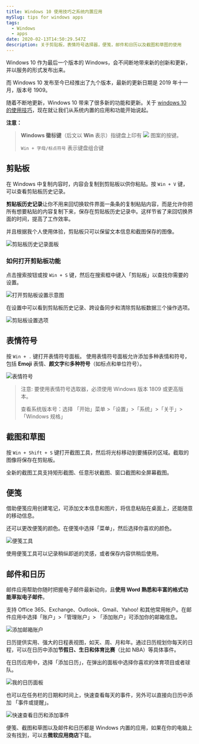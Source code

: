 ```yaml
---
title: Windows 10 使用技巧之系统内置应用
mySlug: tips for windows apps
tags:
  - Windows
  - apps
date: 2020-02-13T14:50:29.547Z
description: 关于剪贴板，表情符号选择器，便笺，邮件和日历以及截图和草图的使用
---
```

Windows 10 作为最后一个版本的 Windows，会不间断地带来新的创新和更新，并以服务的形式发布出来。

而 Windows 10 发布至今已经推出了九个版本，最新的更新日期是 2019 年十一月，版本号 1909。

随着不断地更新，Windows 10 带来了很多新的功能和更新。关于 [windows 10 的使用技巧](https://www.microsoft.com/zh-cn/tips/home)，现在就让我们从系统内置的应用和功能开始说起。

**注意：**
> **Windows 徽标键**（后文以 **Win** 表示）指键盘上印有 ![](https://raw.githubusercontent.com/byodian/logpic/master/windows.png) 图案的按键。
>
> `Win + 字母/标点符号` 表示键盘组合键

## 剪贴板
在 Windows 中复制内容时，内容会复制到剪贴板以供你粘贴。按 `Win + V` 键，可以查看剪贴板历史记录。

**剪贴板历史记录**让你不用来回切换软件界面一条条的复制粘贴内容，而是允许你把所有想要粘贴的内容复制下来，保存在剪贴板历史记录中。这样节省了来回切换界面的时间，提高了工作效率。

并且根据我个人使用体验，剪贴板只可以保留文本信息和截图保存的图像。

![剪贴板历史记录面板](https://raw.githubusercontent.com/byodian/logpic/master/%E5%89%AA%E8%B4%B4%E6%9D%BF%E9%9D%A2%E6%9D%BF.png)

### 如何打开剪贴板功能
点击搜索按钮或按 `Win + S` 键，然后在搜索框中键入「剪贴板」以查找你需要的设置。

![打开剪贴板设置示意图](https://raw.githubusercontent.com/byodian/logpic/master/paste.png)

在设置中可以看到剪贴板历史记录、跨设备同步和清除剪贴板数据三个操作选项。

![剪贴板设置选项](https://raw.githubusercontent.com/byodian/logpic/master/paste%20setting.png)

## 表情符号
按 `Win + .` 键打开表情符号面板。使用表情符号面板允许添加多种表情和符号，包括 **Emoji** 表情、**颜文字**和**多种符号**（如标点和单位符号）。

![表情符号](https://raw.githubusercontent.com/byodian/logpic/master/%E4%BD%BF%E7%94%A8%E9%94%AE%E7%9B%98%E6%B7%BB%E5%8A%A0%E8%A1%A8%E6%83%85%E7%AC%A6%E5%8F%B7.png)

> 注意: 要使用表情符号选取器，必须使用 Windows 版本 1809 或更高版本。
>
> 查看系统版本号：选择 「开始」菜单 >「设置」>「系统」>「关于」>「Windows 规格」

## 截图和草图

按 `Win + Shift + S` 键打开截图工具，然后将光标移动到要捕获的区域。截取的图像将保存在剪贴板。

全新的截图工具支持矩形截图、任意形状截图、窗口截图和全屏幕截图。

## 便笺

借助便笺应用创建笔记，可添加文本信息和图片，将信息粘贴在桌面上，还能随意的移动信息。

还可以更改便笺的颜色。在便笺中选择「菜单」，然后选择你喜欢的颜色。

![便笺工具](https://raw.githubusercontent.com/byodian/logpic/master/%E4%BE%BF%E7%AC%BA.gif)

使用便笺工具可以记录稍纵即逝的灵感，或者保存内容供稍后使用。

## 邮件和日历

邮件应用帮助你随时把握电子邮件最新动向，且**使用 Word 熟悉和丰富的格式功能草拟电子邮件**。

支持 Office 365、Exchange、Outlook、Gmail、Yahoo! 和其他常用帐户。在邮件应用中选择「账户」>「管理账户」> 「添加账户」可添加你的邮箱信息。

![添加邮箱账户](https://raw.githubusercontent.com/byodian/logpic/master/%E9%82%AE%E4%BB%B6%E6%B7%BB%E5%8A%A0%E8%B4%A6%E6%88%B7.png)

日历提供实用、强大的日程表视图，如天、周、月和年。通过日历规划你每天的日程，可以在日历中添加**节假日、生日和体育比赛**（比如 NBA）等具体事件。

在日历应用中，选择「添加日历」，在弹出的面板中选择你喜欢的体育项目或者球队。

![我的日历面板](https://raw.githubusercontent.com/byodian/logpic/master/%E6%97%A5%E5%8E%86%E9%9D%A2%E6%9D%BF.png)

也可以在任务栏的日期和时间上，快速查看每天的事件，另外可以直接向日历中添加 「事件或提醒」。

![快速查看日历和添加事件](https://raw.githubusercontent.com/byodian/logpic/master/date.png)

便笺、截图和草图以及邮件和日历都是 Windows 内置的应用，如果在你的电脑上没有找到，可以去**微软应用商店**下载。
